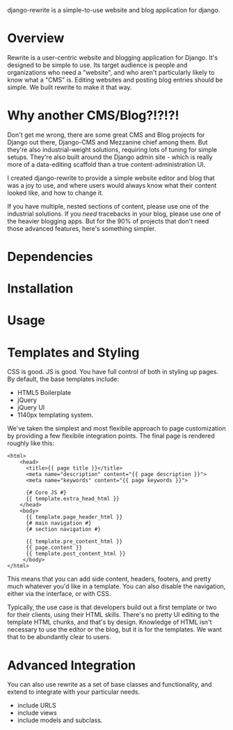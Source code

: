 django-rewrite is a simple-to-use website and blog application for django.

Overview
========
Rewrite is a user-centric website and blogging application for Django.  It's designed to be simple to use. Its target audience is people and organizations who need a "website", and who aren't particularly likely to know what a "CMS" is.  Editing websites and posting blog entries should be simple.  We built rewrite to make it that way.


Why another CMS/Blog?!?!?!
==========================

Don't get me wrong, there are some great CMS and Blog projects for Django out there, Django-CMS and Mezzanine chief among them.  But they're also industrial-weight solutions, requiring lots of tuning for simple setups.  They're also built around the Django admin site - which is really more of a data-editing scaffold than a true content-administration UI.  

I created django-rewrite to provide a simple website editor and blog that was a joy to use, and where users would always know what their content looked like, and how to change it.

If you have multiple, nested sections of content, please use one of the industrial solutions.  If you *need* tracebacks in your blog, please use one of the heavier blogging apps.  But for the 90% of projects that don't need those advanced features, here's something simpler.



Dependencies
============


Installation
============


Usage
=====


Templates and Styling
=====================

CSS is good. JS is good.  You have full control of both in styling up pages.  By default, the base templates include:

* HTML5 Boilerplate
* jQuery
* jQuery UI
* 1140px templating system.

We've taken the simplest and most flexibile approach to page customization by providing a few flexibile integration points.  The final page is rendered roughly like this:

```
<html>
	<head>
	  <title>{{ page title }}</title>
	  <meta name="description" content="{{ page description }}">
	  <meta name="keywords" content="{{ page keywords }}">

	  {# Core JS #}
	  {{ template.extra_head_html }}
	</head>
	<body>
	  {{ template.page_header_html }}
	  {# main navigation #}
	  {# section navigation #}

	  {{ template.pre_content_html }}
	  {{ page.content }}
	  {{ template.post_content_html }}
	 </body>
</html>
```

This means that you can add side content, headers, footers, and pretty much whatever you'd like in a template.  You can also disable the navigation, either via the interface, or with CSS.

Typically, the use case is that developers build out a first template or two for their clients, using their HTML skills.  There's no pretty UI editing to the template HTML chunks, and that's by design. Knowledge of HTML isn't necessary to use the editor or the blog, but it is for the templates. We want that to be abundantly clear to users.


Advanced Integration
====================

You can also use rewrite as a set of base classes and functionality, and extend to integrate with your particular needs.

- include URLS
- include views
- include models and subclass.